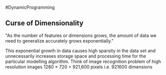 #DynamicProgramming 

## Curse of Dimensionality

"As the number of features or dimensions grows, the amount of data we need to generalize accurately grows exponentially."

This exponential growth in data causes high sparsity in the data set and unnecessarily increases storage space and processing time for the particular modelling algorithm. Think of image recognition problem of high resolution images 1280 × 720 = 921,600 pixels i.e. 921600 dimensions